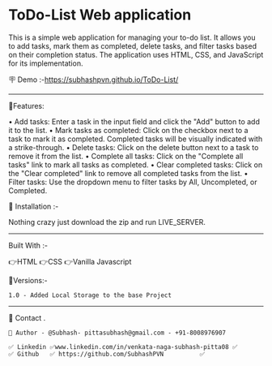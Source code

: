 # ToDo-List Web application
This is a simple web application for managing your to-do list. It allows you to add tasks, mark them as completed, delete tasks, and filter tasks based on their completion status. The application uses HTML, CSS, and JavaScript for its implementation.

🪧 Demo :-https://subhashpvn.github.io/ToDo-List/

---
🚩Features:

•	Add tasks:  Enter a task in the input field and click the "Add" button to add it to the list.
•	Mark tasks as completed:  Click on the checkbox next to a task to mark it as completed. Completed tasks will be visually indicated with a strike-through.
•	Delete tasks:  Click on the delete button next to a task to remove it from the list.
•	Complete all tasks: Click on the "Complete all tasks" link to mark all tasks as completed.
•	Clear completed tasks: Click on the "Clear completed" link to remove all completed tasks from the list.
•	Filter tasks: Use the dropdown menu to filter tasks by All, Uncompleted, or Completed.
  


📐 Installation :-

Nothing crazy just download the zip and run LIVE_SERVER.

---

Built With :-

👉HTML
👉CSS
👉Vanilla Javascript


🚦Versions:-

    1.0 - Added Local Storage to the base Project

---

🙎 Contact .

    🔗 Author - @Subhash- pittasubhash@gmail.com - +91-8008976907

    ✅ Linkedin ✅www.linkedin.com/in/venkata-naga-subhash-pitta08 ✅
    ✅ Github   ✅ https://github.com/SubhashPVN          ✅


